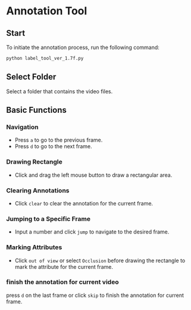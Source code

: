 # Annotation Tool

## Start
To initiate the annotation process, run the following command:

```bash
python label_tool_ver_1.7f.py
```
## Select Folder
Select a folder that contains the video files.

## Basic Functions

### Navigation
- Press `a` to go to the previous frame.
- Press `d` to go to the next frame.

### Drawing Rectangle
- Click and drag the left mouse button to draw a rectangular area.

### Clearing Annotations
- Click `clear` to clear the annotation for the current frame.

### Jumping to a Specific Frame
- Input a number and click `jump` to navigate to the desired frame.

### Marking Attributes
- Click `out of view` or select `Occlusion` before drawing the rectangle to mark the attribute for the current frame.

### finish the annotation for current video
press `d` on the last frame or click `skip` to finish the annotation for current frame.
